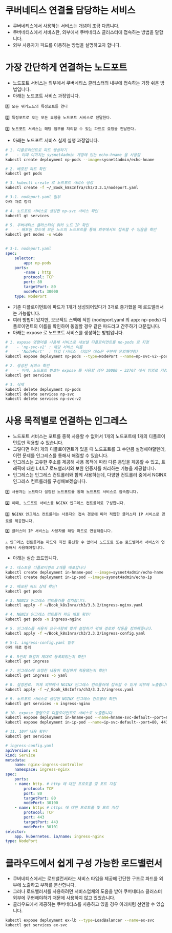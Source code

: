 # 쿠버네티스 연결을 담당하는 서비스

- 쿠버네티스에서 사용하는 서비스는 개념이 조금 다릅니다.
- 쿠버네티스에서 서비스란, 외부에서 쿠버네티스 클러스터에 접속하는 방법을 말합니다.
- 외부 사용자가 파드를 이용하는 방법을 설명하고자 합니다.

# 가장 간단하게 연결하는 노드포트

- 노드포트 서비스는 외부에서 쿠버네티스 클러스터의 내부에 접속하는 가장 쉬운 방법입니다.
- 아래는 노드포트 서비스 과정입니다.

```
1️⃣ 모든 워커노드의 특정포트를 연다

2️⃣ 특정포트로 오는 모든 요청을 노드포트 서비스로 전달한다.

3️⃣ 노드포트 서비스는 해당 업무를 처리할 수 있는 파드로 요청을 전달한다.

```

- 아래는 노드포트 서비스 실제 실행 과정입니다.

```bash
# 1. 디플로이먼트로 파드 생성하기
#    - 이떄 이미지는 sysnet4admin 계정에 있는 echo-hname 을 사용함
kubectl create deployment np-pods --image=sysnet4admin/echo-hname

# 2. 배포된 파드 확인
kubectl get pods

# 3. kubectl create 로 노드포트 서비스 생성
kubectl create -f ~/_Book_k8sInfra/ch3/3.3.1/nodeport.yaml

# 3-1. nodeport.yaml 일부
아래 따로 정리

# 4. 노드포트 서비스로 생성한 np-svc 서비스 확인
kubectl gt services

# 5. 쿠버네티스 클러스터의 워커 노드 IP 확인
#    - 배포된 파드에 모든 노드의 노드포트를 통해 외부에서도 접속할 수 있음을 확인
kubectl get nodes -o wide
		
```

```yaml
# 3-1. nodeport.yaml
spec: 
	selector:
		app: np-pods
	ports:
		-name : http
		protocol: TCP
		port: 80
		targetPort: 80
		nodePort: 30000
	type: NodePort
```

- 기존 디플로이먼트에 파드가 1개가 생성되어있다가 3개로 증가했을 때 로드밸러서는 가능합니다.
- 여러 방법이 있지만, 오브젝트 스펙에 적힌 (nodeport.yaml 의 app: np-pods) 디플로이먼트의 이름을 확인하여 동일할 경우 같은 파드라고 간주하기 떄문입니다.
- 아래는 expose 로 노드포트 서비스를 생성하는 방법입니다.

```bash
# 1. expose 명령어를 사용해 서비스로 내보낼 디플로이먼트를 no-pods 로 지정
#    - 'np-svc-v2' : 해당 서비스 이름
#    - 'NodePort'  : 타입 (서비스  타입은 대소문 구분에 유의해야함)
kubectl expose deployment np-pods --type=NodePort --name=np-svc-v2--port=80

# 2. 생성된 서비스 확인
#    - 이때, 노드포트 번호는 expose 를 사용할 경우 30000 ~ 32767 에서 임의로 지정됨
kubectl get services

# 3. 삭제
kubectl delete deployment np-pods
kubectl delete services np-svc
kubectl delete services np-svc-v2
```

# 사용 목적별로 연결하는 인그레스

- 노드포트 서비스는 포트를 중복 사용할 수 없어서 1개의 노드포트에 1개의 디플로이먼트만 적용할 수 있습니다.
- 그렇다면 여러 개의 디플로이먼트가 있을 때 노드포트를 그 수만큼 설정해야할텐데, 이런 문제를 인그레스를 통해서 해결할 수 있습니다.
- 인그레스는 고유한 주소를 제공해 사용 목적에 따라 다른 응답을 제공할 수 있고, 트래픽에 대한 L4/L7 로드밸러서와 보완 인증서를 처리하는 기능을 제공합니다.
- 인그레스는 인그레스 컨트롤러와 함께 사용하는데, 다양한 컨트롤러 중에서 NGINX 인그레스  컨트롤러를 구성해보겠습니다.

```
1️⃣ 사용자는 노드마다 설정된 노드포트를 통해 노드포트 서비스로 접속합니다.

2️⃣ 이때, 노드포트 서비스를 NGINX 인그레스 컨트롤러로 구성합니다. 

3️⃣ NGINX 인그레스 컨트롤러는 사용자의 접속 경로에 따라 적합한 클러스터 IP 서비스로 경로를 제공합니다.

4️⃣ 클러스터 IP 서비스는 사용자를 해당 파드로 연결해줍니다. 

⚠️ 인그레스 컨트롤러는 파드와 직접 통신할 수 없어서 노드포트 또는 로드밸러서 서비스와 연동해서 사용해야합니다.

```

- 아래는 실습 코드입니다.

```bash
# 1. 테스트용 디플로이먼트 2개를 배포합니다
kubectl create deployment in-hname-pod --image=sysnet4admin/echo-hnme
kubectl create deployment in-ip-pod --image=sysnet4admin/echo-ip

# 2. 배포된 파드 상태 확인!
kubectl get pods

# 3. NGNIX 인그레스 컨트롤러를 설치합니다. 
kubectl apply -f ~/Book_k8sInra/ch3/3.3.2/ingress-nginx.yaml

# 4. NGNIX 인그레스 컨트롤러 파드 배포 확인!
kubectl get pods -n ingress-nginx

# 5. 인그레스를 사용자 요구사항에 맞게 설정하기 위해 경로와 작동을 정의해줍니다.
kubectl apply -f ~/Book_k8sInra/ch3/3.3.2/ingress-config.yaml

# 5-1. ingress-config.yaml 일부
아래 따로 정리

# 6. 5번의 파일이 제대로 등록되었는지 확인!
kubectl get ingress

# 7. 인그레스에 요청한 내용이 확실하게 적용됐는지 확인!
kubectl get ingress -o yaml

# 8. 설정완료. 이제 외부에서 NGINX 인그레스 컨트롤러에 접속할 수 있게 외부에 노출합니다.
kubectl apply -f ~/_Book_k8sInfra/ch3/3.3.2/ingress.yaml

# 9. 노드포트 서비스로 생성된 NGINX 인그레스 컨트롤러 확인!
kubectl get services -n ingress-nginx

# 10. expose 명령으로 디플로이먼트도 서비스로 노출합니다.
kubectl expose deployment in-hname-pod --name=hname-svc-default--port=80, 443
kubectl expose deployment in-ip-pod --name=ip-svc-default--port=80, 443

# 11. 10번 내용 확인!
kubectl get services
```

```yaml
# ingress-config.yaml
apiVersion: v1
kind: Service
metadata:
	name: nginx-ingress-controller
	namespace: ingress-nginx
spec:
	ports:
	- name: http. # http 에 대한 프로토콜 및 포트 지정
		protocol: TCP
		port: 80
		targetPort: 80
		nodePort: 30100
	- name: https # https 에 대한 프로토콜 및 포트 지정
		protocol: TCP
		port: 443
		targetPort: 443
		nodePort: 30101
selector:
	app. kubernetes. io/name: ingress-nginx
type: NodePort
```

# 클라우드에서 쉽게 구성 가능한 로드밸런서

- 쿠버네티스에서는 로드밸런서라는 서비스 타입을 제공해 간단한 구조로 파드를 외부에 노출하고 부하를 분산합니다.
- 그러나 로드밸러서를 사용하려면 서비스업체의 도움을 받아 쿠버네티스 클러스터 외부에 구현해야하기 때문에 사용하지 않고 있었습니다.
- 클라우드에서 제공하는 쿠버네티스를 사용하고 있을 경우 아래처럼 선언할 수 있습니다.

```bash
kubectl expose deployment ex-lb --type=LoadBalancer --name=ex-svc
kubectl get services ex-svc
```
